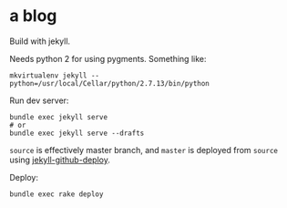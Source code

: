 # a blog

Build with jekyll.

Needs python 2 for using pygments. Something like:

```
mkvirtualenv jekyll --python=/usr/local/Cellar/python/2.7.13/bin/python
```

Run dev server:

```
bundle exec jekyll serve
# or
bundle exec jekyll serve --drafts
```

`source` is effectively master branch, and `master` is deployed from `source` using [jekyll-github-deploy](https://github.com/yegor256/jekyll-github-deploy).

Deploy:

```
bundle exec rake deploy
```
